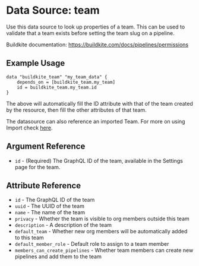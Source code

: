 # Data Source: team

Use this data source to look up properties of a team. This can be used to
validate that a team exists before setting the team slug on a pipeline.

Buildkite documentation: https://buildkite.com/docs/pipelines/permissions

## Example Usage

```hcl
data "buildkite_team" "my_team_data" {
    depends_on = [buildkite_team.my_team]
    id = buildkite_team.my_team.id
}
```

The above will automatically fill the ID attribute with that of the team created by the resource, then fill the other
attributes of that team.

The datasource can also reference an imported Team. For more on using Import check
[here](https://github.com/buildkite/terraform-provider-buildkite/blob/main/docs/resources/team.md#import).

## Argument Reference

* `id` - (Required) The GraphQL ID of the team, available in the Settings page for the team.

## Attribute Reference

* `id` - The GraphQL ID of the team
* `uuid` - The UUID of the team
* `name` - The name of the team
* `privacy` - Whether the team is visible to org members outside this team
* `description` - A description of the team
* `default_team` - Whether new org members will be automatically added to this team
* `default_member_role` - Default role to assign to a team member
* `members_can_create_pipelines` - Whether team members can create new pipelines and add them to the team
